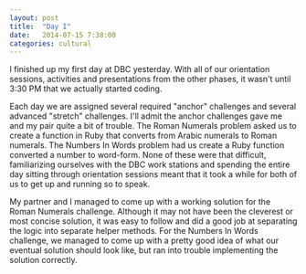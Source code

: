 ```yaml
---
layout: post
title:  "Day I"
date:   2014-07-15 7:38:00
categories: cultural
---
```


I finished up my first day at DBC yesterday. With all of our orientation sessions, activities and presentations from the other phases, it wasn't until 3:30 PM that we actually started coding. 

Each day we are assigned several required "anchor" challenges and several advanced "stretch" challenges. I'll admit the anchor challenges gave me and my pair quite a bit of trouble. The Roman Numerals problem asked us to create a function in Ruby that converts from Arabic numerals to Roman numerals. The Numbers In Words problem had us create a Ruby function converted a number to word-form. None of these were that difficult, familiarizing ourselves with the DBC work stations and spending the entire day sitting through orientation sessions meant that it took a while for both of us to get up and running so to speak. 

My partner and I managed to come up with a working solution for the Roman Numerals challenge. Although it may not have been the cleverest or most concise solution, it was easy to follow and did a good job at separating the logic into separate helper methods. For the Numbers In Words challenge, we managed to come up with a pretty good idea of what our eventual solution should look like, but ran into trouble implementing the solution correctly.
